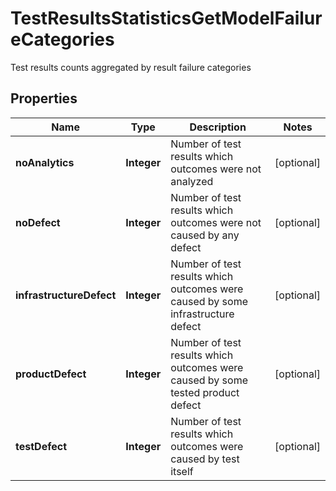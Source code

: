 

# TestResultsStatisticsGetModelFailureCategories

Test results counts aggregated by result failure categories

## Properties

| Name | Type | Description | Notes |
|------------ | ------------- | ------------- | -------------|
|**noAnalytics** | **Integer** | Number of test results which outcomes were not analyzed |  [optional] |
|**noDefect** | **Integer** | Number of test results which outcomes were not caused by any defect |  [optional] |
|**infrastructureDefect** | **Integer** | Number of test results which outcomes were caused by some infrastructure defect |  [optional] |
|**productDefect** | **Integer** | Number of test results which outcomes were caused by some tested product defect |  [optional] |
|**testDefect** | **Integer** | Number of test results which outcomes were caused by test itself |  [optional] |



